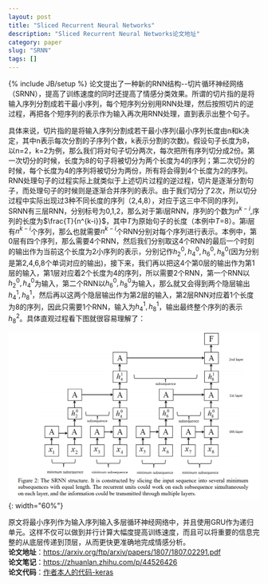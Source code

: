 ```yaml
---
layout: post
title: "Sliced Recurrent Neural Networks"
description: "Sliced Recurrent Neural Networks论文地址"
category: paper
slug: "SRNN"
tags: []
---
```

{% include JB/setup %}
论文提出了一种新的RNN结构--切片循环神经网络（SRNN），提高了训练速度的同时还提高了情感分类效果。所谓的切片指的是将输入序列分割成若干最小序列，每个短序列分别用RNN处理，然后按照切片的逆过程，再把各个短序列的表示作为输入再次用RNN处理，直到表示出整个句子。

具体来说，切片指的是将输入序列分割成若干最小序列(最小序列长度由n和k决定，其中n表示每次分割的子序列个数，k表示分割的次数)。假设句子长度为8，以n=2，k=2为例，那么我们将对句子切分两次，每次把所有序列切分成2份。第一次切分的时候，长度为8的句子将被切分为两个长度为4的序列；第二次切分的时候，每个长度为4的序列将被切分为两份，所有将会得到4个长度为2的序列。RNN处理句子的过程实际上就类似于上述切片过程的逆过程，切片是逐渐分割句子，而处理句子的时候则是逐渐合并序列的表示。由于我们切分了2次，所以切分过程中实际出现过3种不同长度的序列（2,4,8），对应于这三中不同的序列，SRNN有三层RNN，分别标号为0,1,2，那么对于第i层RNN，序列的个数为$n^{k-i}$,序列的长度为$\frac{T}{n^{k-i}}$，其中$T$为原始句子的长度（本例中$T$=8）。第i层有$n^{k-i}$个序列，那么也就需要$n^{k-i}$个RNN分别对每个序列进行表示。本例中，第0层有四个序列，那么需要4个RNN，然后我们分别取这4个RNN的最后一个时刻的输出作为当前这个长度为2小序列的表示，分别记作$h_2^0,h_4^0,h_6^0,h_8^0$(因为分别是第2,4,6,8个单词对应的输出)，接下来，我们再以把这4个第0层的输出作为第1层的输入，第1层对应着2个长度为4的序列，所以需要2个RNN，第一个RNN以$h_2^0,h_4^0$为输入，第二个RNN以$h_6^0,h_8^0$为输入，那么就又会得到两个隐层输出$h_4^1,h_8^1$，然后再以这两个隐层输出作为第2层的输入，第2层RNN对应着1个长度为8的序列，因此只需要1个RNN，输入为$h_4^1,h_8^1$，输出最终整个序列的表示$h_8^2$。具体直观过程看下图就很容易理解了：

![模型结构](/images/posts/SRNN-1.png){: width="60%"}




原文将最小序列作为输入序列输入多层循环神经网络中，并且使用GRU作为递归单元。这样不仅可以做到并行计算大幅度提高训练速度，而且可以将重要的信息完整的从底层传递到顶层，从而更快更准确地完成情感分析。  
**论文地址**：<https://arxiv.org/ftp/arxiv/papers/1807/1807.02291.pdf>   
**论文笔记**：<https://zhuanlan.zhihu.com/p/44526426>  
**论文代码**：[作者本人的代码-keras](https://github.com/zepingyu0512/srnn)   
